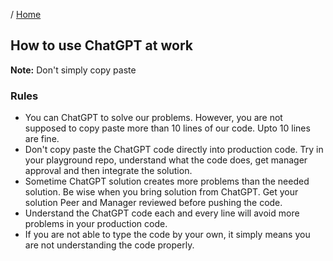 / [Home](index.md)

## How to use ChatGPT at work

**Note:** Don't simply copy paste


### Rules
- You can ChatGPT to solve our problems. However, you are not supposed to copy paste more than 10 lines of our code. Upto 10 lines are fine.
- Don't copy paste the ChatGPT code directly into production code. Try in your playground repo, understand what the code does, get manager approval and then integrate the solution.
- Sometime ChatGPT solution creates more problems than the needed solution. Be wise when you bring solution from ChatGPT. Get your solution Peer and Manager reviewed before pushing the code.
- Understand the ChatGPT code each and every line will avoid more problems in your production code.
- If you are not able to type the code by your own, it simply means you are not understanding the code properly.